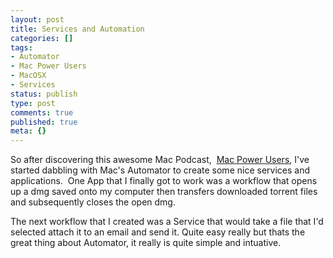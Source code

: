```yaml
---
layout: post
title: Services and Automation
categories: []
tags:
- Automator
- Mac Power Users
- MacOSX
- Services
status: publish
type: post
comments: true
published: true
meta: {}
---
```

So after discovering this awesome Mac Podcast, 
[Mac Power Users](http://macpowerusers.com/), I've started dabbling with Mac's Automator to create some nice services and applications.  One App that I finally got to work was a workflow that opens up a dmg saved onto my computer then transfers downloaded torrent files and subsequently closes the open dmg.

The next workflow that I created was a Service that would take a file that I'd selected attach it to an email and send it.  Quite easy really but thats the great thing about Automator, it really is quite simple and intuative.
